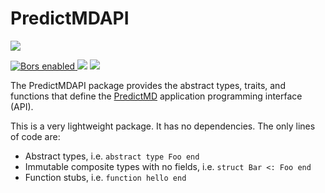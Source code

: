 # PredictMDAPI

<p>
<a
href="https://doi.org/10.5281/zenodo.1291209">
<img
src="https://zenodo.org/badge/109460252.svg"/>
</a>
</p>

<p>
<a
href="https://app.bors.tech/repositories/12422">
<img
src="https://bors.tech/images/badge_small.svg"
alt="Bors enabled">
</a>
<a
href="https://travis-ci.com/bcbi/PredictMDAPI.jl/branches">
<img
src="https://travis-ci.com/bcbi/PredictMDAPI.jl.svg?branch=master"
/></a>
<a
href="https://codecov.io/gh/bcbi/PredictMDAPI.jl/branch/master">
<img
src="https://codecov.io/gh/bcbi/PredictMDAPI.jl/branch/master/graph/badge.svg"
/></a>
</p>

The PredictMDAPI package provides the abstract types, traits, and functions that define the [PredictMD](https://predictmd.net) application programming interface (API).

This is a very lightweight package. It has no dependencies. The only lines of code are:
- Abstract types, i.e. `abstract type Foo end`
- Immutable composite types with no fields, i.e. `struct Bar <: Foo end`
- Function stubs, i.e. `function hello end`
